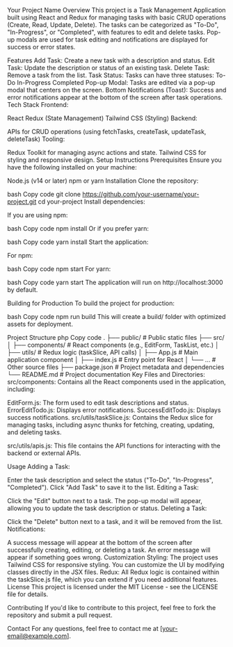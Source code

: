 

Your Project Name
Overview
This project is a Task Management Application built using React and Redux for managing tasks with basic CRUD operations (Create, Read, Update, Delete). The tasks can be categorized as "To-Do", "In-Progress", or "Completed", with features to edit and delete tasks. Pop-up modals are used for task editing and notifications are displayed for success or error states.

Features
Add Task: Create a new task with a description and status.
Edit Task: Update the description or status of an existing task.
Delete Task: Remove a task from the list.
Task Status: Tasks can have three statuses:
To-Do
In-Progress
Completed
Pop-up Modal: Tasks are edited via a pop-up modal that centers on the screen.
Bottom Notifications (Toast): Success and error notifications appear at the bottom of the screen after task operations.
Tech Stack
Frontend:

React
Redux (State Management)
Tailwind CSS (Styling)
Backend:

APIs for CRUD operations (using fetchTasks, createTask, updateTask, deleteTask)
Tooling:

Redux Toolkit for managing async actions and state.
Tailwind CSS for styling and responsive design.
Setup Instructions
Prerequisites
Ensure you have the following installed on your machine:

Node.js (v14 or later)
npm or yarn
Installation
Clone the repository:

bash
Copy code
git clone https://github.com/your-username/your-project.git
cd your-project
Install dependencies:

If you are using npm:

bash
Copy code
npm install
Or if you prefer yarn:

bash
Copy code
yarn install
Start the application:

For npm:

bash
Copy code
npm start
For yarn:

bash
Copy code
yarn start
The application will run on http://localhost:3000 by default.

Building for Production
To build the project for production:

bash
Copy code
npm run build
This will create a build/ folder with optimized assets for deployment.

Project Structure
php
Copy code
.
├── public/                  # Public static files
├── src/
│   ├── components/          # React components (e.g., EditForm, TaskList, etc.)
│   ├── utils/               # Redux logic (taskSlice, API calls)
│   ├── App.js               # Main application component
│   ├── index.js             # Entry point for React
│   └── ...                  # Other source files
├── package.json             # Project metadata and dependencies
└── README.md                # Project documentation
Key Files and Directories:
src/components: Contains all the React components used in the application, including:

EditForm.js: The form used to edit task descriptions and status.
ErrorEditTodo.js: Displays error notifications.
SuccessEditTodo.js: Displays success notifications.
src/utils/taskSlice.js: Contains the Redux slice for managing tasks, including async thunks for fetching, creating, updating, and deleting tasks.

src/utils/apis.js: This file contains the API functions for interacting with the backend or external APIs.

Usage
Adding a Task:

Enter the task description and select the status ("To-Do", "In-Progress", "Completed").
Click "Add Task" to save it to the list.
Editing a Task:

Click the "Edit" button next to a task.
The pop-up modal will appear, allowing you to update the task description or status.
Deleting a Task:

Click the "Delete" button next to a task, and it will be removed from the list.
Notifications:

A success message will appear at the bottom of the screen after successfully creating, editing, or deleting a task.
An error message will appear if something goes wrong.
Customization
Styling: The project uses Tailwind CSS for responsive styling. You can customize the UI by modifying classes directly in the JSX files.
Redux: All Redux logic is contained within the taskSlice.js file, which you can extend if you need additional features.
License
This project is licensed under the MIT License - see the LICENSE file for details.

Contributing
If you'd like to contribute to this project, feel free to fork the repository and submit a pull request.

Contact
For any questions, feel free to contact me at [your-email@example.com].
